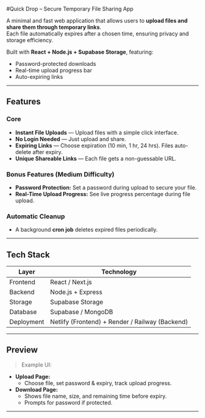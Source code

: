#Quick Drop – Secure Temporary File Sharing App

A minimal and fast web application that allows users to **upload files and share them through temporary links**.  
Each file automatically expires after a chosen time, ensuring privacy and storage efficiency.  

Built with **React + Node.js + Supabase Storage**, featuring:
-  Password-protected downloads  
-  Real-time upload progress bar  
-  Auto-expiring links  

---

##  Features

### Core
- **Instant File Uploads** — Upload files with a simple click interface.  
- **No Login Needed** — Just upload and share.  
- **Expiring Links** — Choose expiration (10 min, 1 hr, 24 hrs). Files auto-delete after expiry.  
- **Unique Shareable Links** — Each file gets a non-guessable URL.

###  Bonus Features (Medium Difficulty)
- **Password Protection:** Set a password during upload to secure your file.  
- **Real-Time Upload Progress:** See live progress percentage during file upload.  

###  Automatic Cleanup
- A background **cron job** deletes expired files periodically.  

---

## Tech Stack

| Layer | Technology |
|-------|-------------|
| Frontend | React / Next.js |
| Backend | Node.js + Express |
| Storage | Supabase Storage |
| Database | Supabase / MongoDB |
| Deployment | Netlify (Frontend) + Render / Railway (Backend) |

---

## Preview

> Example UI:

- **Upload Page:**  
  - Choose file, set password & expiry, track upload progress.  
- **Download Page:**  
  - Shows file name, size, and remaining time before expiry.  
  - Prompts for password if protected.

---


